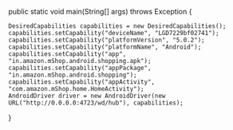 public static void main(String[] args) throws Exception
{

    DesiredCapabilities capabilities = new DesiredCapabilities();
    capabilities.setCapability("deviceName", "LGD7229bf02741");
    capabilities.setCapability("platformVersion", "5.0.2");
    capabilities.setCapability("platformName", "Android");
    capabilities.setCapability("app", "in.amazon.mShop.android.shopping.apk");
    capabilities.setCapability("appPackage", "in.amazon.mShop.android.shopping");
    capabilities.setCapability("appActivity", "com.amazon.mShop.home.HomeActivity");
    AndroidDriver driver = new AndroidDriver(new URL("http://0.0.0.0:4723/wd/hub"), capabilities);
}
